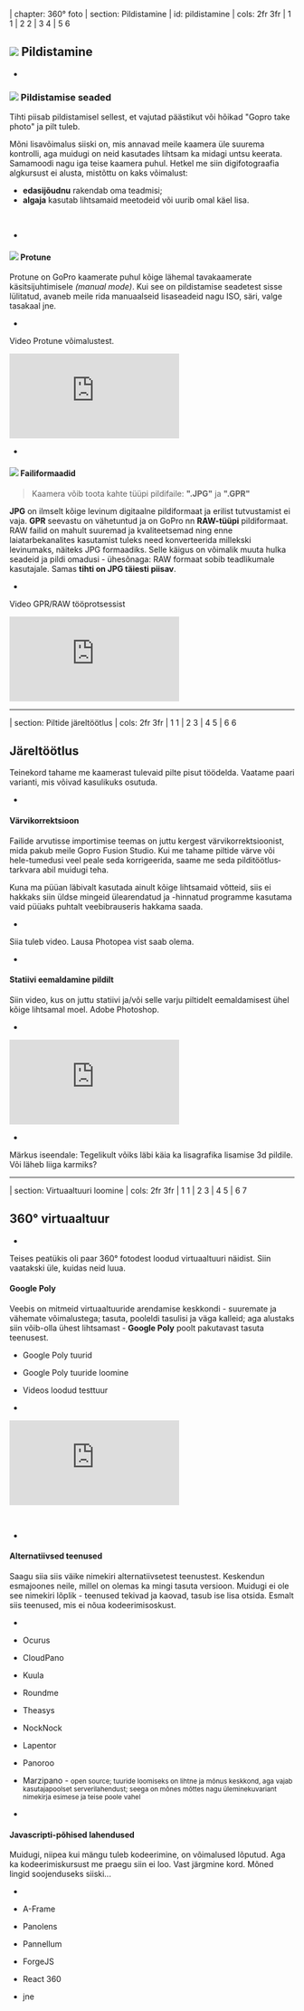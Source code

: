 
| chapter: 360° foto
| section: Pildistamine
| id: pildistamine
| cols: 2fr 3fr
| 1 1
| 2 2
| 3 4
| 5 6

## <img src="./img/icon-photo-bg.svg" class="gopro-icon" /> Pildistamine

-

### <img src="./img/icon-settings.svg" class="gopro-icon" /> Pildistamise seaded

Tihti piisab pildistamisel sellest, et vajutad päästikut või hõikad "Gopro take photo" ja pilt tuleb. 

Mõni lisavõimalus siiski on, mis annavad meile kaamera üle suurema kontrolli, aga muidugi on neid kasutades lihtsam ka midagi untsu keerata. Samamoodi nagu iga teise kaamera puhul. Hetkel me siin digifotograafia algkursust ei alusta, mistõttu on kaks võimalust: 

- **edasijõudnu** rakendab oma teadmisi; 
- **algaja** kasutab lihtsamaid meetodeid või uurib omal käel lisa.

&nbsp;

-

#### <img src="./img/icon-protune.svg" class="gopro-icon" /> Protune

Protune on GoPro kaamerate puhul kõige lähemal tavakaamerate käsitsijuhtimisele *(manual mode)*. Kui see on pildistamise seadetest sisse lülitatud, avaneb meile rida manuaalseid lisaseadeid nagu ISO, säri, valge tasakaal jne. 

-

Video Protune võimalustest.

<div class="video-responsive">
    <iframe src="https://www.youtube.com/embed/uPLldCAtDa4" frameborder="0" allow="accelerometer; autoplay; encrypted-media; gyroscope; picture-in-picture" allowfullscreen ></iframe>
</div>

-

#### <img src="./img/icon-raw.svg" class="gopro-icon" /> Failiformaadid

<blockquote>
    
Kaamera võib toota kahte tüüpi pildifaile: **".JPG"** ja **".GPR"**
    
</blockquote>

**JPG** on ilmselt kõige levinum digitaalne pildiformaat ja erilist tutvustamist ei vaja. **GPR** seevastu on vähetuntud ja on GoPro nn **RAW-tüüpi** pildiformaat. RAW failid on mahult suuremad ja kvaliteetsemad ning enne laiatarbekanalites kasutamist tuleks need konverteerida millekski levinumaks, näiteks JPG formaadiks. Selle käigus on võimalik muuta hulka seadeid ja pildi omadusi - ühesõnaga: RAW formaat sobib teadlikumale kasutajale. Samas **tihti on JPG täiesti piisav**.

-

Video GPR/RAW tööprotsessist

<div class="video-responsive">
    <iframe src="https://www.youtube.com/embed/9IwG3p5MZek" frameborder="0" allow="accelerometer; autoplay; encrypted-media; gyroscope; picture-in-picture" allowfullscreen ></iframe>
</div>



---




| section: Piltide järeltöötlus
| cols: 2fr 3fr
| 1 1
| 2 3
| 4 5
| 6 6

## Järeltöötlus

Teinekord tahame me kaamerast tulevaid pilte pisut töödelda. Vaatame paari varianti, mis võivad kasulikuks osutuda.

-

#### Värvikorrektsioon

Failide arvutisse importimise teemas on juttu kergest värvikorrektsioonist, mida pakub meile Gopro Fusion Studio. 
Kui me tahame piltide värve või hele-tumedusi veel peale seda korrigeerida, saame me seda pilditöötlus&shy;tarkvara abil muidugi teha. 

Kuna ma püüan läbivalt kasutada ainult kõige lihtsamaid võtteid, siis ei hakkaks siin üldse mingeid ülearendatud ja -hinnatud programme kasutama vaid püüaks puhtalt veebibrauseris hakkama saada. 

-

Siia tuleb video. Lausa Photopea vist saab olema.

-

#### Statiivi eemaldamine pildilt

Siin video, kus on juttu statiivi ja/või selle varju piltidelt eemaldamisest ühel kõige lihtsamal moel. Adobe Photoshop. 

-

<div class="video-responsive">
    <iframe src="https://www.youtube.com/embed/DPJRGVNhN6A" frameborder="0" allow="accelerometer; autoplay; encrypted-media; gyroscope; picture-in-picture" allowfullscreen ></iframe>
</div>

-

Märkus iseendale: Tegelikult võiks läbi käia ka lisagrafika lisamise 3d pildile. Või läheb liiga karmiks?


---









| section: Virtuaaltuuri loomine
| cols: 2fr 3fr
| 1 1
| 2 3
| 4 5
| 6 7

## 360° virtuaaltuur

-

Teises peatükis oli paar 360° fotodest loodud virtuaaltuuri näidist. Siin vaatakski üle, kuidas neid luua. 

#### Google Poly

Veebis on mitmeid virtuaaltuuride arendamise keskkondi - suuremate ja vähemate võimalustega; tasuta, pooleldi tasulisi ja väga kalleid; aga alustaks siin võib-olla ühest lihtsamast - **Google Poly** poolt pakutavast tasuta teenusest. 

- <f-link to="https://poly.google.com/tours">Google Poly tuurid</f-link>
- <f-link to="https://arvr.google.com/tourcreator/">Google Poly tuuride loomine</f-link>
- <f-link to="https://poly.google.com/view/fv0vyU7Nlbf">Videos loodud testtuur</f-link>

-

<div class="video-responsive">
    <iframe src="https://www.youtube.com/embed/AuZTKincdL4" frameborder="0" allow="accelerometer; autoplay; encrypted-media; gyroscope; picture-in-picture" allowfullscreen ></iframe>
</div>

&nbsp;

-

#### Alternatiivsed teenused

Saagu siia siis väike nimekiri alternatiivsetest teenustest. Keskendun esmajoones neile, millel on olemas ka mingi tasuta versioon. Muidugi ei ole see nimekiri lõplik - teenused tekivad ja kaovad, tasub ise lisa otsida. Esmalt siis teenused, mis ei nõua kodeerimisoskust.

-

- <f-link to="https://ocurus.com/">Ocurus</f-link>
- <f-link to="https://www.cloudpano.com/">CloudPano</f-link>
- <f-link to="https://kuula.co/">Kuula</f-link>
- <f-link to="https://roundme.com/">Roundme</f-link>
- <f-link to="https://www.theasys.io/">Theasys</f-link> 
- <f-link to="https://nocknock.io/">NockNock</f-link> 
- <f-link to="https://lapentor.com/">Lapentor</f-link> 
- <f-link to="https://panoroo.com/">Panoroo</f-link>
- <f-link to="https://www.marzipano.net/">Marzipano</f-link> - <small>open source; tuuride loomiseks on lihtne ja mõnus keskkond, aga vajab kasutajapoolset serverilahendust; seega on mõnes mõttes nagu üleminekuvariant nimekirja esimese ja teise poole vahel</small>

-

#### Javascripti-põhised lahendused

Muidugi, niipea kui mängu tuleb kodeerimine, on võimalused lõputud. Aga ka kodeerimiskursust me praegu siin ei loo. Vast järgmine kord. Mõned lingid soojenduseks siiski...

-

- <f-link to="https://aframe.io/examples/showcase/sky/">A-Frame</f-link>
- <f-link to="https://pchen66.github.io/Panolens/">Panolens</f-link>
- <f-link to="https://pannellum.org/">Pannellum</f-link>
- <f-link to="http://forgejs.org/">ForgeJS</f-link>
- <f-link to="https://facebook.github.io/react-360/">React 360</f-link>
- jne
